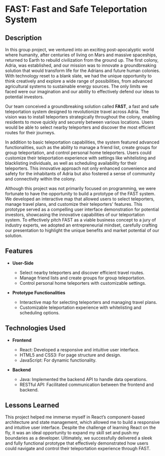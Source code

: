 # FAST: Fast and Safe Teleportation System

## Description

In this group project, we ventured into an exciting post-apocalyptic world where humanity, after centuries of living on Mars and massive spaceships, returned to Earth to rebuild civilization from the ground up. The first colony, Adria, was established, and our mission was to innovate a groundbreaking solution that would transform life for the Adrians and future human colonies. With technology reset to a blank slate, we had the unique opportunity to think creatively and explore a wide range of possibilities, from advanced agricultural systems to sustainable energy sources. The only limits we faced were our imagination and our ability to effectively defend our ideas to potential investors.

Our team conceived a groundbreaking solution called **FAST**, a fast and safe teleportation system designed to revolutionize travel across Adria. The vision was to install teleporters strategically throughout the colony, enabling residents to move quickly and securely between various locations. Users would be able to select nearby teleporters and discover the most efficient routes for their journeys. 

In addition to basic teleportation capabilities, the system featured advanced functionalities, such as the ability to manage a friend list, create groups for group teleportation, and control personal home teleporters. Users could customize their teleportation experience with settings like whitelisting and blacklisting individuals, as well as scheduling availability for their teleporters. This innovative approach not only enhanced convenience and safety for the inhabitants of Adria but also fostered a sense of community and connectivity within the colony.

Although this project was not primarily focused on programming, we were fortunate to have the opportunity to build a prototype of the FAST system. We developed an interactive map that allowed users to select teleporters, manage travel plans, and customize their teleporters' features. This prototype served as a compelling user interface demonstration for potential investors, showcasing the innovative capabilities of our teleportation system. To effectively pitch FAST as a viable business concept to a jury of industry experts, we adopted an entrepreneurial mindset, carefully crafting our presentation to highlight the unique benefits and market potential of our solution.

## Features

- **User-Side**
  - Select nearby teleporters and discover efficient travel routes.
  - Manage friend lists and create groups for group teleportation.
  - Control personal home teleporters with customizable settings.

- **Prototype Functionalities**
  - Interactive map for selecting teleporters and managing travel plans.
  - Customizable teleportation experience with whitelisting and scheduling options.

## Technologies Used

- **Frontend**
  - React: Developed a responsive and intuitive user interface.
  - HTML5 and CSS3: For page structure and design.
  - JavaScript: For dynamic functionality.

- **Backend**
  - Java: Implemented the backend API to handle data operations.
  - RESTful API: Facilitated communication between the frontend and backend.

## Lessons Learned

This project helped me immerse myself in React’s component-based architecture and state management, which allowed me to build a responsive and intuitive user interface. Despite the challenge of learning React on the fly, it was an ideal opportunity to expand my skill set and push my boundaries as a developer. Ultimately, we successfully delivered a sleek and fully functional prototype that effectively demonstrated how users could navigate and control their teleportation experience through FAST.

